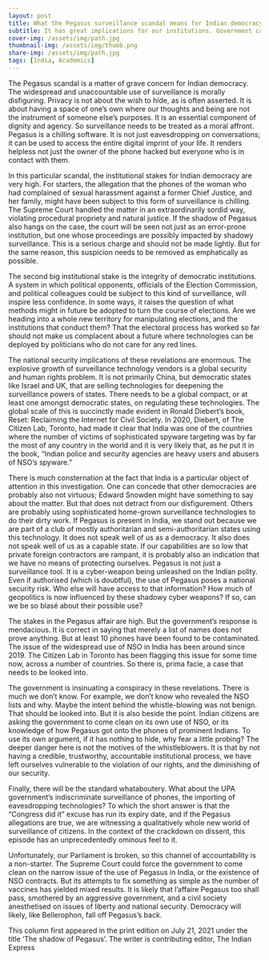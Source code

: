 ```yaml
---
layout: post
title: What the Pegasus surveillance scandal means for Indian democracy
subtitle: It has great implications for our institutions. Government cannot sidestep questions by alleging conspiracy
cover-img: /assets/img/path.jpg
thumbnail-img: /assets/img/thumb.png
share-img: /assets/img/path.jpg
tags: [India, Academics]
---
```


The Pegasus scandal is a matter of grave concern for Indian democracy. The widespread and unaccountable use of surveillance is morally disfiguring. Privacy is not about the wish to hide, as is often asserted. It is about having a space of one’s own where our thoughts and being are not the instrument of someone else’s purposes. It is an essential component of dignity and agency. So surveillance needs to be treated as a moral affront. Pegasus is a chilling software. It is not just eavesdropping on conversations; it can be used to access the entire digital imprint of your life. It renders helpless not just the owner of the phone hacked but everyone who is in contact with them.

In this particular scandal, the institutional stakes for Indian democracy are very high. For starters, the allegation that the phones of the woman who had complained of sexual harassment against a former Chief Justice, and her family, might have been subject to this form of surveillance is chilling. The Supreme Court handled the matter in an extraordinarily sordid way, violating procedural propriety and natural justice. If the shadow of Pegasus also hangs on the case, the court will be seen not just as an error-prone institution, but one whose proceedings are possibly impacted by shadowy surveillance. This is a serious charge and should not be made lightly. But for the same reason, this suspicion needs to be removed as emphatically as possible.

The second big institutional stake is the integrity of democratic institutions. A system in which political opponents, officials of the Election Commission, and political colleagues could be subject to this kind of surveillance, will inspire less confidence. In some ways, it raises the question of what methods might in future be adopted to turn the course of elections. Are we heading into a whole new territory for manipulating elections, and the institutions that conduct them? That the electoral process has worked so far should not make us complacent about a future where technologies can be deployed by politicians who do not care for any red lines.

The national security implications of these revelations are enormous. The explosive growth of surveillance technology vendors is a global security and human rights problem. It is not primarily China, but democratic states like Israel and UK, that are selling technologies for deepening the surveillance powers of states. There needs to be a global compact, or at least one amongst democratic states, on regulating these technologies. The global scale of this is succinctly made evident in Ronald Diebert’s book, Reset: Reclaiming the Internet for Civil Society. In 2020, Diebert, of The Citizen Lab, Toronto, had made it clear that India was one of the countries where the number of victims of sophisticated spyware targeting was by far the most of any country in the world and it is very likely that, as he put it in the book, “Indian police and security agencies are heavy users and abusers of NSO’s spyware.”

There is much consternation at the fact that India is a particular object of attention in this investigation. One can concede that other democracies are probably also not virtuous; Edward Snowden might have something to say about the matter. But that does not detract from our disfigurement. Others are probably using sophisticated home-grown surveillance technologies to do their dirty work. If Pegasus is present in India, we stand out because we are part of a club of mostly authoritarian and semi-authoritarian states using this technology. It does not speak well of us as a democracy. It also does not speak well of us as a capable state. If our capabilities are so low that private foreign contractors are rampant, it is probably also an indication that we have no means of protecting ourselves. Pegasus is not just a surveillance tool. It is a cyber-weapon being unleashed on the Indian polity. Even if authorised (which is doubtful), the use of Pegasus poses a national security risk. Who else will have access to that information? How much of geopolitics is now influenced by these shadowy cyber weapons? If so, can we be so blasé about their possible use?

The stakes in the Pegasus affair are high. But the government’s response is mendacious. It is correct in saying that merely a list of names does not prove anything. But at least 10 phones have been found to be contaminated. The issue of the widespread use of NSO in India has been around since 2019. The Citizen Lab in Toronto has been flagging this issue for some time now, across a number of countries. So there is, prima facie, a case that needs to be looked into.

The government is insinuating a conspiracy in these revelations. There is much we don’t know. For example, we don’t know who revealed the NSO lists and why. Maybe the intent behind the whistle-blowing was not benign. That should be looked into. But it is also beside the point. Indian citizens are asking the government to come clean on its own use of NSO, or its knowledge of how Pegasus got onto the phones of prominent Indians. To use its own argument, if it has nothing to hide, why fear a little probing? The deeper danger here is not the motives of the whistleblowers. It is that by not having a credible, trustworthy, accountable institutional process, we have left ourselves vulnerable to the violation of our rights, and the diminishing of our security.

Finally, there will be the standard whataboutery. What about the UPA government’s indiscriminate surveillance of phones, the importing of eavesdropping technologies? To which the short answer is that the “Congress did it” excuse has run its expiry date, and if the Pegasus allegations are true, we are witnessing a qualitatively whole new world of surveillance of citizens. In the context of the crackdown on dissent, this episode has an unprecedentedly ominous feel to it.

Unfortunately, our Parliament is broken, so this channel of accountability is a non-starter. The Supreme Court could force the government to come clean on the narrow issue of the use of Pegasus in India, or the existence of NSO contracts. But its attempts to fix something as simple as the number of vaccines has yielded mixed results. It is likely that l’affaire Pegasus too shall pass, smothered by an aggressive government, and a civil society anesthetised on issues of liberty and national security. Democracy will likely, like Bellerophon, fall off Pegasus’s back.

This column first appeared in the print edition on July 21, 2021 under the title ‘The shadow of Pegasus’. The writer is contributing editor, The Indian Express
